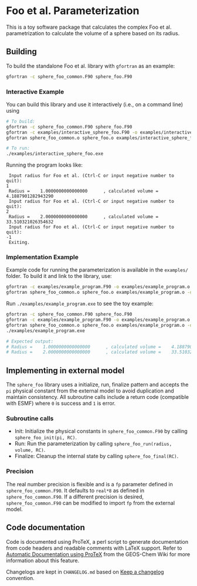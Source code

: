 # Foo et al. Parameterization

This is a toy software package that calculates the complex Foo et al. parametrization to calculate the volume of a sphere based on its radius.

## Building

To build the standalone Foo et al. library with `gfortran` as an example:

```bash
gfortran -c sphere_foo_common.F90 sphere_foo.F90
```

### Interactive Example

You can build this library and use it interactively (i.e., on a command line) using
```bash
# To build:
gfortran -c sphere_foo_common.F90 sphere_foo.F90
gfortran -c examples/interactive_sphere_foo.F90 -o examples/interactive_sphere_foo.o
gfortran sphere_foo_common.o sphere_foo.o examples/interactive_sphere_foo.o -o examples/interactive_sphere_foo.exe

# To run:
./examples/interactive_sphere_foo.exe
```

Running the program looks like:
```
 Input radius for Foo et al. (Ctrl-C or input negative number to quit):
1
 Radius =    1.0000000000000000      , calculated volume =    4.1887901282943290
 Input radius for Foo et al. (Ctrl-C or input negative number to quit):
2
 Radius =    2.0000000000000000      , calculated volume =    33.510321026354632
 Input radius for Foo et al. (Ctrl-C or input negative number to quit):
-1
 Exiting.
```

### Implementation Example

Example code for running the parameterization is available in the `examples/` folder. To build it and link to the library, use:

```bash
gfortran -c examples/example_program.F90 -o examples/example_program.o
gfortran sphere_foo_common.o sphere_foo.o examples/example_program.o -o examples/example_program.exe
```

Run `./examples/example_program.exe` to see the toy example:

```bash
gfortran -c sphere_foo_common.F90 sphere_foo.F90
gfortran -c examples/example_program.F90 -o examples/example_program.o
gfortran sphere_foo_common.o sphere_foo.o examples/example_program.o -o examples/example_program.exe
./examples/example_program.exe

# Expected output:
# Radius =    1.0000000000000000      , calculated volume =    4.1887901282943290
# Radius =    2.0000000000000000      , calculated volume =    33.510321026354632
```

## Implementing in external model

The `sphere_foo` library uses a initialize, run, finalize pattern and accepts the `pi` physical constant from the external model to avoid duplication and maintain consistency. All subroutine calls include a return code (compatible with ESMF) where `0` is success and `1` is error.

### Subroutine calls
* Init: Initialize the physical constants in `sphere_foo_common.F90` by calling `sphere_foo_init(pi, RC)`.
* Run: Run the parameterization by calling `sphere_foo_run(radius, volume, RC)`.
* Finalize: Cleanup the internal state by calling `sphere_foo_final(RC)`.

### Precision
The real number precision is flexible and is a `fp` parameter defined in `sphere_foo_common.F90`. It defaults to `real*8` as defined in `sphere_foo_common.F90`. If a different precision is desired, `sphere_foo_common.F90` can be modified to import `fp` from the external model.

## Code documentation
Code is documented using ProTeX, a perl script to generate documentation from code headers and readable comments with LaTeX support. Refer to [Automatic Documentation using ProTeX](http://wiki.seas.harvard.edu/geos-chem/index.php/Automatic_documentation_with_protex) from the GEOS-Chem Wiki for more information about this feature.

Changelogs are kept in `CHANGELOG.md` based on [Keep a changelog](https://keepachangelog.com/en/1.1.0/) convention.